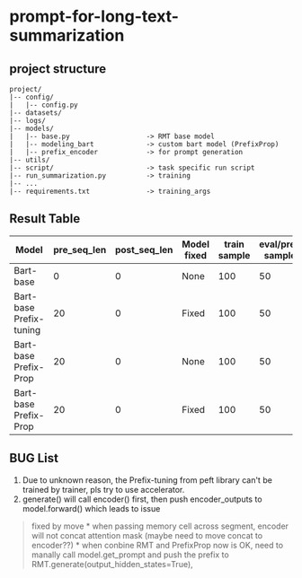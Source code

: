# prompt-for-long-text-summarization
## project structure
```
project/
|-- config/
|   |-- config.py
|-- datasets/
|-- logs/
|-- models/
|   |-- base.py                   -> RMT base model
|   |-- modeling_bart             -> custom bart model (PrefixProp) 
|   |-- prefix_encoder            -> for prompt generation
|-- utils/
|-- script/                       -> task specific run script
|-- run_summarization.py          -> training
|-- ...
|-- requirements.txt              -> training_args
```


## Result Table 
| Model | pre_seq_len| post_seq_len| Model fixed | train sample | eval/pred sample | rouge1 | rouge2 | rougeL | batch_size | 
| --- | --- | --- | --- | --- | --- | --- | --- | --- | --- | 
| Bart-base | 0 | 0 | None | 100 | 50 | 31.97 | 12.91 | 21.51 | 1 |
| Bart-base Prefix-tuning | 20 | 0 | Fixed | 100 | 50 | 19.48 | 5.68 | 18.55 | 1 | 
| Bart-base Prefix-Prop | 20 | 0 | None | 100 | 50 | 32.17 | 13.50 | 29.24 | 1 | 
| Bart-base Prefix-Prop | 20 | 0 | Fixed | 100 | 50 | 30.47 | 13.09 | 27.73 | 1 |

## BUG List
1. Due to unknown reason, the Prefix-tuning from peft library can't be trained by trainer, pls try to use accelerator.
2. generate() will call encoder() first, then push encoder_outputs to model.forward() which leads to issue
> fixed by move 
    * when passing memory cell across segment, encoder will not concat attention mask (maybe need to move concat to encoder??)
    * when conbine RMT and PrefixProp now is OK, need to manally call model.get_prompt and push the prefix to RMT.generate(output_hidden_states=True),